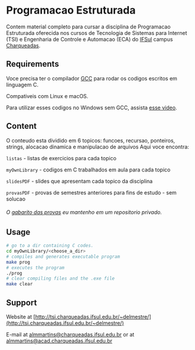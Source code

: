 # Programacao Estruturada 

Contem material completo para cursar a disciplina de Programacao Estruturada oferecida nos cursos de Tecnologia de Sistemas para Internet (TSI) e Engenharia de Controle e Automacao (ECA) do [IFSul](http://www.ifsul.edu.br/) campus [Charqueadas](http://www.charqueadas.ifsul.edu.br/portal/).


## Requirements


Voce precisa ter o compilador [GCC](https://gcc.gnu.org/) para rodar os codigos escritos em linguagem C.

Compativeis com Linux e macOS. 

Para utilizar esses codigos no Windows sem GCC, assista [esse video](https://www.youtube.com/watch?v=YzXEo0Luyf0).

## Content
O conteudo esta dividido em 6 topicos: funcoes, recursao, ponteiros, strings, alocacao dinamica e manipulacao de arquivos
Aqui voce encontra:

`listas` - listas de exercicios para cada topico

`myOwnLibrary` - codigos em C trabalhados em aula para cada topico

`slidesPDF` - slides que apresentam cada topico da disciplina

`provasPDF` - provas de semestres anteriores para fins de estudo - sem solucao


###### O [gabarito das provas](https://github.com/andredelmestre/provasProgEstruturada) eu mantenho em um repositorio privado.

## Usage

```bash
# go to a dir containing C codes.
cd myOwnLibrary/<choose_a_dir>
# compiles and generates executable program
make prog
# executes the program
./prog
# clear compiling files and the .exe file
make clear
```

## Support

Website at [http://tsi.charqueadas.ifsul.edu.br/~delmestre/](http://tsi.charqueadas.ifsul.edu.br/~delmestre/)

E-mail at [almmartins@charqueadas.ifsul.edu.br](almmartins@charqueadas.ifsul.edu.br)
 or at [almmartins@acad.charqueadas.ifsul.edu.br](almmartins@acad.charqueadas.ifsul.edu.br)

